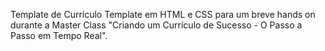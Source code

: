Template de Currículo
Template em HTML e CSS para um breve hands on durante a Master Class "Criando um Currículo de Sucesso - O Passo a Passo em Tempo Real".
